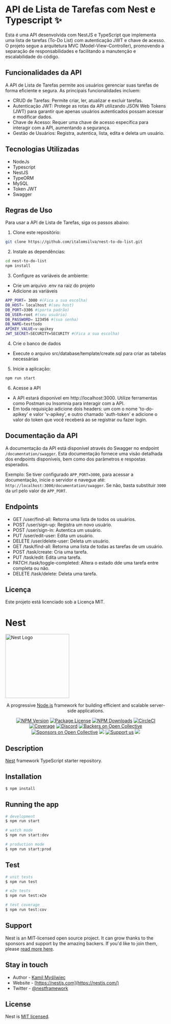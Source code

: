 # API de Lista de Tarefas com Nest e Typescript ✨
Esta é uma API desenvolvida com NestJS e TypeScript que implementa uma lista de tarefas (To-Do List) com autenticação JWT e chave de acesso. O projeto segue a arquitetura MVC (Model-View-Controller), promovendo a separação de responsabilidades e facilitando a manutenção e escalabilidade do código.

## Funcionalidades da API
A API de Lista de Tarefas permite aos usuários gerenciar suas tarefas de forma eficiente e segura. As principais funcionalidades incluem:
 - CRUD de Tarefas: Permite criar, ler, atualizar e excluir tarefas.
 - Autenticação JWT: Protege as rotas da API utilizando JSON Web Tokens (JWT) para garantir que apenas usuários autenticados possam acessar e modificar dados.
 - Chave de Acesso: Requer uma chave de acesso específica para interagir com a API, aumentando a segurança.
 - Gestão de Usuários: Registra, autentica, lista, edita e deleta um usuário.
## Tecnologias Utilizadas
 - NodeJs
 - Typescript
 - NestJS
 - TypeORM
 - MySQL
 - Token JWT
 - Swagger
## Regras de Uso
Para usar a API de Lista de Tarefas, siga os passos abaixo:

 1. Clone este repositório:

```bash
git clone https://github.com/italomsilva/nest-to-do-list.git
```
2. Instale as dependências:

```bash
cd nest-to-do-list
npm install
```
3. Configure as variáveis de ambiente:
 - Crie um arquivo .env na raiz do projeto
 - Adicione as variáveis
```bash
APP_PORT= 3000 #(Fica a sua escolha)
DB_HOST= localhost #(seu host)
DB_PORT=3306 #(porta padrão)
DB_USER=root #(seu usuário)
DB_PASSWORD= 123456 #(sua senha)
DB_NAME=testtodo
APIKEY_VALUE=v-apikey
JWT_SECRET=SECURITY=SECURITY #(Fica a sua escolha)
```
4. Crie o banco de dados
 - Execute o arquivo src/database/template/create.sql para criar as tabelas necessárias

5. Inicie a aplicação:
```bash
npm run start
```
 6. Acesse a API
 - A API estará disponível em http://localhost:3000.
Utilize ferramentas como Postman ou Insomnia para interagir com a API.
 - Em toda requisição adicione dois headers: um com o nome 'to-do-apikey' e valor 'v-apikey', e outro chamado 'auth-token' e adicione o valor do token que você receberá ao se registrar ou fazer login.

## Documentação da API
A documentação da API está disponível através do Swagger no endpoint `/documentation/swagger`. Esta documentação fornece uma visão detalhada dos endpoints disponíveis, bem como dos parâmetros e respostas esperados.

Exemplo: Se tiver configurado `APP_PORT=3000`, para acessar a documentação, inicie o servidor e navegue até: `http://localhost:3000/documentation/swagger`. Se não, basta substituir `3000` da url pelo valor de `APP_PORT`. 

## Endpoints
 - GET /user/find-all: Retorna uma lista de todos os usuários.
 - POST /user/sign-up: Registra um novo usuário.
 - POST /user/sign-in: Autentica um usuário.
 - PUT /user/edit-user: Edita um usuário.
 - DELETE /user/delete-user: Deleta um usuário.
 - GET /task/find-all: Retorna uma lista de todas as tarefas de um usuário.
 - POST /task/create: Cria uma tarefa.
 - PUT /task/edit: Edita uma tarefa.
 - PATCH /task/toggle-completed: Altera o estado dde uma tarefa entre completa ou não.
 - DELETE /task/delete: Deleta uma tarefa.
## Licença
Este projeto está licenciado sob a Licença MIT.




<p align="center">
 <h1>Nest</h1>
  <a href="http://nestjs.com/" target="blank"><img src="https://nestjs.com/img/logo-small.svg" width="200" alt="Nest Logo" /></a>
</p>

[circleci-image]: https://img.shields.io/circleci/build/github/nestjs/nest/master?token=abc123def456
[circleci-url]: https://circleci.com/gh/nestjs/nest

  <p align="center">A progressive <a href="http://nodejs.org" target="_blank">Node.js</a> framework for building efficient and scalable server-side applications.</p>
    <p align="center">
<a href="https://www.npmjs.com/~nestjscore" target="_blank"><img src="https://img.shields.io/npm/v/@nestjs/core.svg" alt="NPM Version" /></a>
<a href="https://www.npmjs.com/~nestjscore" target="_blank"><img src="https://img.shields.io/npm/l/@nestjs/core.svg" alt="Package License" /></a>
<a href="https://www.npmjs.com/~nestjscore" target="_blank"><img src="https://img.shields.io/npm/dm/@nestjs/common.svg" alt="NPM Downloads" /></a>
<a href="https://circleci.com/gh/nestjs/nest" target="_blank"><img src="https://img.shields.io/circleci/build/github/nestjs/nest/master" alt="CircleCI" /></a>
<a href="https://coveralls.io/github/nestjs/nest?branch=master" target="_blank"><img src="https://coveralls.io/repos/github/nestjs/nest/badge.svg?branch=master#9" alt="Coverage" /></a>
<a href="https://discord.gg/G7Qnnhy" target="_blank"><img src="https://img.shields.io/badge/discord-online-brightgreen.svg" alt="Discord"/></a>
<a href="https://opencollective.com/nest#backer" target="_blank"><img src="https://opencollective.com/nest/backers/badge.svg" alt="Backers on Open Collective" /></a>
<a href="https://opencollective.com/nest#sponsor" target="_blank"><img src="https://opencollective.com/nest/sponsors/badge.svg" alt="Sponsors on Open Collective" /></a>
  <a href="https://paypal.me/kamilmysliwiec" target="_blank"><img src="https://img.shields.io/badge/Donate-PayPal-ff3f59.svg"/></a>
    <a href="https://opencollective.com/nest#sponsor"  target="_blank"><img src="https://img.shields.io/badge/Support%20us-Open%20Collective-41B883.svg" alt="Support us"></a>
  <a href="https://twitter.com/nestframework" target="_blank"><img src="https://img.shields.io/twitter/follow/nestframework.svg?style=social&label=Follow"></a>
</p>
  <!--[![Backers on Open Collective](https://opencollective.com/nest/backers/badge.svg)](https://opencollective.com/nest#backer)
  [![Sponsors on Open Collective](https://opencollective.com/nest/sponsors/badge.svg)](https://opencollective.com/nest#sponsor)-->

## Description

[Nest](https://github.com/nestjs/nest) framework TypeScript starter repository.

## Installation

```bash
$ npm install
```

## Running the app

```bash
# development
$ npm run start

# watch mode
$ npm run start:dev

# production mode
$ npm run start:prod
```

## Test

```bash
# unit tests
$ npm run test

# e2e tests
$ npm run test:e2e

# test coverage
$ npm run test:cov
```

## Support

Nest is an MIT-licensed open source project. It can grow thanks to the sponsors and support by the amazing backers. If you'd like to join them, please [read more here](https://docs.nestjs.com/support).

## Stay in touch

- Author - [Kamil Myśliwiec](https://kamilmysliwiec.com)
- Website - [https://nestjs.com](https://nestjs.com/)
- Twitter - [@nestframework](https://twitter.com/nestframework)

## License

Nest is [MIT licensed](LICENSE).
